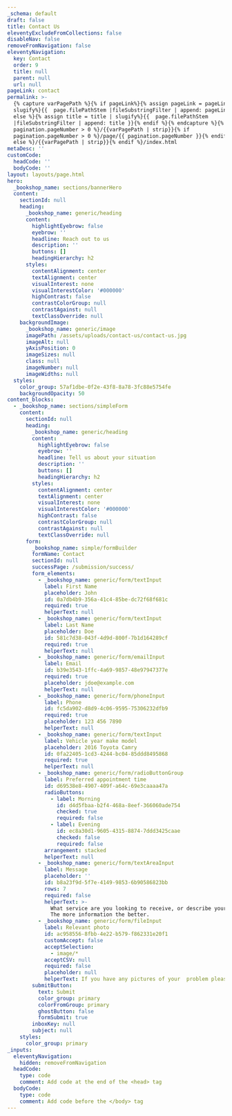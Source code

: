 ```yaml
---
_schema: default
draft: false
title: Contact Us
eleventyExcludeFromCollections: false
disableNav: false
removeFromNavigation: false
eleventyNavigation:
  key: Contact
  order: 9
  title: null
  parent: null
  url: null
pageLink: contact
permalink: >-
  {% capture varPagePath %}{% if pageLink%}{% assign pageLink = pageLink |
  slugify%}{{  page.filePathStem |fileSubstringFilter | append: pageLink }}{%
  else %}{% assign title = title | slugify%}{{  page.filePathStem
  |fileSubstringFilter | append: title }}{% endif %}{% endcapture %}{% if
  pagination.pageNumber > 0 %}/{{varPagePath | strip}}{% if
  pagination.pageNumber > 0 %}/page/{{ pagination.pageNumber }}{% endif %}{%
  else %}/{{varPagePath | strip}}{% endif %}/index.html
metaDesc: ''
customCode:
  headCode: ''
  bodyCode: ''
layout: layouts/page.html
hero:
  _bookshop_name: sections/bannerHero
  content:
    sectionId: null
    heading:
      _bookshop_name: generic/heading
      content:
        highlightEyebrow: false
        eyebrow: ''
        headline: Reach out to us
        description: ''
        buttons: []
        headingHierarchy: h2
      styles:
        contentAlignment: center
        textAlignment: center
        visualInterest: none
        visualInterestColor: '#000000'
        highContrast: false
        contrastColorGroup: null
        contrastAgainst: null
        textClassOverride: null
    backgroundImage:
      _bookshop_name: generic/image
      imagePath: /assets/uploads/contact-us/contact-us.jpg
      imageAlt: null
      yAxisPosition: 0
      imageSizes: null
      class: null
      imageNumber: null
      imageWidths: null
  styles:
    color_group: 57af1dbe-0f2e-43f8-8a78-3fc88e5754fe
    backgroundOpacity: 50
content_blocks:
  - _bookshop_name: sections/simpleForm
    content:
      sectionId: null
      heading:
        _bookshop_name: generic/heading
        content:
          highlightEyebrow: false
          eyebrow: ''
          headline: Tell us about your situation
          description: ''
          buttons: []
          headingHierarchy: h2
        styles:
          contentAlignment: center
          textAlignment: center
          visualInterest: none
          visualInterestColor: '#000000'
          highContrast: false
          contrastColorGroup: null
          contrastAgainst: null
          textClassOverride: null
      form:
        _bookshop_name: simple/formBuilder
        formName: Contact
        sectionId: null
        successPage: /submission/success/
        form_elements:
          - _bookshop_name: generic/form/textInput
            label: First Name
            placeholder: John
            id: 0a7db4b9-356a-41c4-85be-dc72f68f681c
            required: true
            helperText: null
          - _bookshop_name: generic/form/textInput
            label: Last Name
            placeholder: Doe
            id: 581c7d38-043f-4d9d-800f-7b1d164289cf
            required: true
            helperText: null
          - _bookshop_name: generic/form/emailInput
            label: Email
            id: b39e3543-1ffc-4a69-9857-48e97947377e
            required: true
            placeholder: jdoe@example.com
            helperText: null
          - _bookshop_name: generic/form/phoneInput
            label: Phone
            id: fc5da902-d8d9-4c06-9595-75306232dfb9
            required: true
            placeholder: 123 456 7890
            helperText: null
          - _bookshop_name: generic/form/textInput
            label: Vehicle year make model
            placeholder: 2016 Toyota Camry
            id: 0fa22405-1cd3-4244-bc04-85ddd8495868
            required: true
            helperText: null
          - _bookshop_name: generic/form/radioButtonGroup
            label: Preferred appointment time
            id: d69538e8-4907-409f-a64c-69e3caaaa47a
            radioButtons:
              - label: Morning
                id: d4d5fbaa-b2f4-468a-8eef-366060ade754
                checked: true
                required: false
              - label: Evening
                id: ec8a30d1-9605-4315-8874-7ddd3425caae
                checked: false
                required: false
            arrangement: stacked
            helperText: null
          - _bookshop_name: generic/form/textAreaInput
            label: Message
            placeholder: ''
            id: b8a23f9d-5f7e-4149-9853-6b90586823bb
            rows: 7
            required: false
            helperText: >-
              What service are you looking to receive, or describe your problem.
              The more information the better.
          - _bookshop_name: generic/form/fileInput
            label: Relevant photo
            id: ac958556-8fbb-4e22-b579-f862331e20f1
            customAccept: false
            acceptSelection:
              - image/*
            acceptCSV: null
            required: false
            placeholder: null
            helperText: If you have any pictures of your  problem please include those.
        submitButton:
          text: Submit
          color_group: primary
          colorFromGroup: primary
          ghostButton: false
          formSubmit: true
        inboxKey: null
        subject: null
    styles:
      color_group: primary
_inputs:
  eleventyNavigation:
    hidden: removeFromNavigation
  headCode:
    type: code
    comment: Add code at the end of the <head> tag
  bodyCode:
    type: code
    comment: Add code before the </body> tag
---
```


